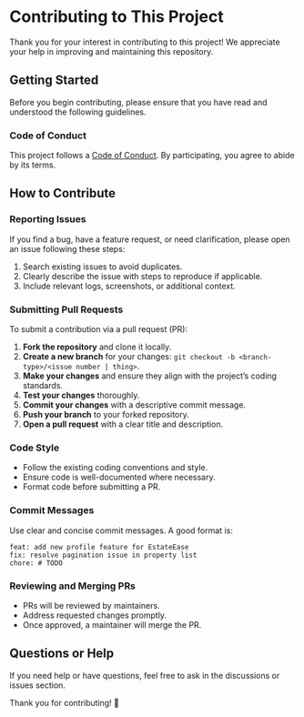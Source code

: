 # Contributing to This Project

Thank you for your interest in contributing to this project! We appreciate your help in improving and maintaining this repository.

## Getting Started

Before you begin contributing, please ensure that you have read and understood the following guidelines.

### Code of Conduct

This project follows a [Code of Conduct](CODE_OF_CONDUCT.md). By participating, you agree to abide by its terms.

## How to Contribute

### Reporting Issues

If you find a bug, have a feature request, or need clarification, please open an issue following these steps:

1. Search existing issues to avoid duplicates.
2. Clearly describe the issue with steps to reproduce if applicable.
3. Include relevant logs, screenshots, or additional context.

### Submitting Pull Requests

To submit a contribution via a pull request (PR):

1. **Fork the repository** and clone it locally.
2. **Create a new branch** for your changes: `git checkout -b <branch-type>/<issue number | thing>`.
3. **Make your changes** and ensure they align with the project’s coding standards.
4. **Test your changes** thoroughly.
5. **Commit your changes** with a descriptive commit message.
6. **Push your branch** to your forked repository.
7. **Open a pull request** with a clear title and description.

### Code Style

- Follow the existing coding conventions and style.
- Ensure code is well-documented where necessary.
- Format code before submitting a PR.

### Commit Messages

Use clear and concise commit messages. A good format is:

```
feat: add new profile feature for EstateEase
fix: resolve pagination issue in property list
chore: # TODO
```

### Reviewing and Merging PRs

- PRs will be reviewed by maintainers.
- Address requested changes promptly.
- Once approved, a maintainer will merge the PR.

## Questions or Help

If you need help or have questions, feel free to ask in the discussions or issues section.

Thank you for contributing! 🚀
